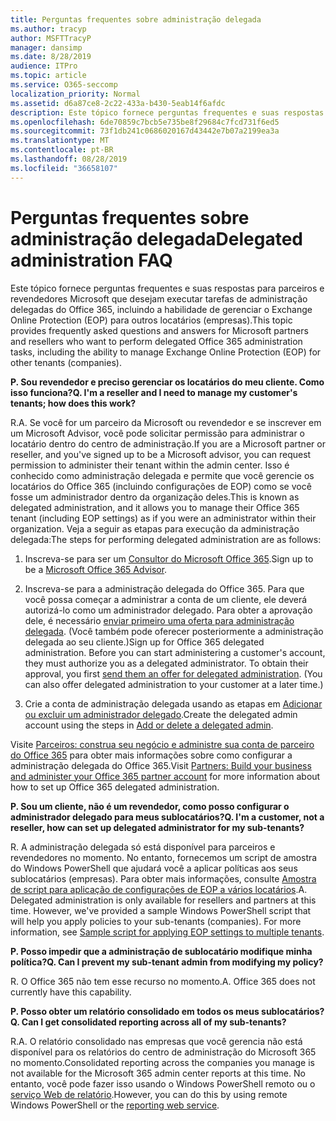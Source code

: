 ```yaml
---
title: Perguntas frequentes sobre administração delegada
ms.author: tracyp
author: MSFTTracyP
manager: dansimp
ms.date: 8/28/2019
audience: ITPro
ms.topic: article
ms.service: O365-seccomp
localization_priority: Normal
ms.assetid: d6a87ce8-2c22-433a-b430-5eab14f6afdc
description: Este tópico fornece perguntas frequentes e suas respostas para parceiros e revendedores Microsoft que desejam executar tarefas de administração delegadas do Office 365, incluindo a habilidade de gerenciar o Exchange Online Protection (EOP) para outros locatários (empresas).
ms.openlocfilehash: 6de70859c7bcb5e735be8f29684c7fcd731f6ed5
ms.sourcegitcommit: 73f1db241c0686020167d43442e7b07a2199ea3a
ms.translationtype: MT
ms.contentlocale: pt-BR
ms.lasthandoff: 08/28/2019
ms.locfileid: "36658107"
---
```

# <a name="delegated-administration-faq"></a><span data-ttu-id="4b8cb-103">Perguntas frequentes sobre administração delegada</span><span class="sxs-lookup"><span data-stu-id="4b8cb-103">Delegated administration FAQ</span></span>

<span data-ttu-id="4b8cb-104">Este tópico fornece perguntas frequentes e suas respostas para parceiros e revendedores Microsoft que desejam executar tarefas de administração delegadas do Office 365, incluindo a habilidade de gerenciar o Exchange Online Protection (EOP) para outros locatários (empresas).</span><span class="sxs-lookup"><span data-stu-id="4b8cb-104">This topic provides frequently asked questions and answers for Microsoft partners and resellers who want to perform delegated Office 365 administration tasks, including the ability to manage Exchange Online Protection (EOP) for other tenants (companies).</span></span>
  
 <span data-ttu-id="4b8cb-105">**P. Sou revendedor e preciso gerenciar os locatários do meu cliente. Como isso funciona?**</span><span class="sxs-lookup"><span data-stu-id="4b8cb-105">**Q. I'm a reseller and I need to manage my customer's tenants; how does this work?**</span></span>
  
<span data-ttu-id="4b8cb-106">R.</span><span class="sxs-lookup"><span data-stu-id="4b8cb-106">A.</span></span> <span data-ttu-id="4b8cb-107">Se você for um parceiro da Microsoft ou revendedor e se inscrever em um Microsoft Advisor, você pode solicitar permissão para administrar o locatário dentro do centro de administração.</span><span class="sxs-lookup"><span data-stu-id="4b8cb-107">If you are a Microsoft partner or reseller, and you've signed up to be a Microsoft advisor, you can request permission to administer their tenant within the admin center.</span></span> <span data-ttu-id="4b8cb-108">Isso é conhecido como administração delegada e permite que você gerencie os locatários do Office 365 (incluindo configurações de EOP) como se você fosse um administrador dentro da organização deles.</span><span class="sxs-lookup"><span data-stu-id="4b8cb-108">This is known as delegated administration, and it allows you to manage their Office 365 tenant (including EOP settings) as if you were an administrator within their organization.</span></span> <span data-ttu-id="4b8cb-109">Veja a seguir as etapas para execução da administração delegada:</span><span class="sxs-lookup"><span data-stu-id="4b8cb-109">The steps for performing delegated administration are as follows:</span></span>
  
1. <span data-ttu-id="4b8cb-110">Inscreva-se para ser um [Consultor do Microsoft Office 365](https://aka.ms/cloudbenefits).</span><span class="sxs-lookup"><span data-stu-id="4b8cb-110">Sign up to be a [Microsoft Office 365 Advisor](https://aka.ms/cloudbenefits).</span></span>

2. <span data-ttu-id="4b8cb-p102">Inscreva-se para a administração delegada do Office 365. Para que você possa começar a administrar a conta de um cliente, ele deverá autorizá-lo como um administrador delegado. Para obter a aprovação dele, é necessário [enviar primeiro uma oferta para administração delegada](https://go.microsoft.com/fwlink/?LinkId=396829). (Você também pode oferecer posteriormente a administração delegada ao seu cliente.)</span><span class="sxs-lookup"><span data-stu-id="4b8cb-p102">Sign up for Office 365 delegated administration. Before you can start administering a customer's account, they must authorize you as a delegated administrator. To obtain their approval, you first [send them an offer for delegated administration](https://go.microsoft.com/fwlink/?LinkId=396829). (You can also offer delegated administration to your customer at a later time.)</span></span>

3. <span data-ttu-id="4b8cb-115">Crie a conta de administração delegada usando as etapas em [Adicionar ou excluir um administrador delegado](https://go.microsoft.com/fwlink/?LinkId=396831).</span><span class="sxs-lookup"><span data-stu-id="4b8cb-115">Create the delegated admin account using the steps in [Add or delete a delegated admin](https://go.microsoft.com/fwlink/?LinkId=396831).</span></span>

<span data-ttu-id="4b8cb-116">Visite [Parceiros: construa seu negócio e administre sua conta de parceiro do Office 365](https://go.microsoft.com/fwlink/?LinkId=301485) para obter mais informações sobre como configurar a administração delegada do Office 365.</span><span class="sxs-lookup"><span data-stu-id="4b8cb-116">Visit [Partners: Build your business and administer your Office 365 partner account](https://go.microsoft.com/fwlink/?LinkId=301485) for more information about how to set up Office 365 delegated administration.</span></span>
  
 <span data-ttu-id="4b8cb-117">**P. Sou um cliente, não é um revendedor, como posso configurar o administrador delegado para meus sublocatários?**</span><span class="sxs-lookup"><span data-stu-id="4b8cb-117">**Q. I'm a customer, not a reseller, how can set up delegated administrator for my sub-tenants?**</span></span>
  
<span data-ttu-id="4b8cb-p103">R. A administração delegada só está disponível para parceiros e revendedores no momento. No entanto, fornecemos um script de amostra do Windows PowerShell que ajudará você a aplicar políticas aos seus sublocatários (empresas). Para obter mais informações, consulte [Amostra de script para aplicação de configurações de EOP a vários locatários](sample-script-for-applying-eop-settings-to-multiple-tenants.md).</span><span class="sxs-lookup"><span data-stu-id="4b8cb-p103">A. Delegated administration is only available for resellers and partners at this time. However, we've provided a sample Windows PowerShell script that will help you apply policies to your sub-tenants (companies). For more information, see [Sample script for applying EOP settings to multiple tenants](sample-script-for-applying-eop-settings-to-multiple-tenants.md).</span></span>
  
 <span data-ttu-id="4b8cb-122">**P. Posso impedir que a administração de sublocatário modifique minha política?**</span><span class="sxs-lookup"><span data-stu-id="4b8cb-122">**Q. Can I prevent my sub-tenant admin from modifying my policy?**</span></span>
  
<span data-ttu-id="4b8cb-p104">R. O Office 365 não tem esse recurso no momento.</span><span class="sxs-lookup"><span data-stu-id="4b8cb-p104">A. Office 365 does not currently have this capability.</span></span>
  
 <span data-ttu-id="4b8cb-125">**P. Posso obter um relatório consolidado em todos os meus sublocatários?**</span><span class="sxs-lookup"><span data-stu-id="4b8cb-125">**Q. Can I get consolidated reporting across all of my sub-tenants?**</span></span>
  
<span data-ttu-id="4b8cb-126">R.</span><span class="sxs-lookup"><span data-stu-id="4b8cb-126">A.</span></span> <span data-ttu-id="4b8cb-127">O relatório consolidado nas empresas que você gerencia não está disponível para os relatórios do centro de administração do Microsoft 365 no momento.</span><span class="sxs-lookup"><span data-stu-id="4b8cb-127">Consolidated reporting across the companies you manage is not available for the Microsoft 365 admin center reports at this time.</span></span> <span data-ttu-id="4b8cb-128">No entanto, você pode fazer isso usando o Windows PowerShell remoto ou o [serviço Web de relatório](https://go.microsoft.com/fwlink/?LinkId=279926).</span><span class="sxs-lookup"><span data-stu-id="4b8cb-128">However, you can do this by using remote Windows PowerShell or the [reporting web service](https://go.microsoft.com/fwlink/?LinkId=279926).</span></span>
